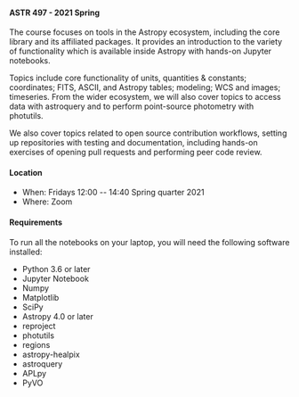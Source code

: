 #### ASTR 497  - 2021 Spring

The course focuses on tools in the Astropy ecosystem, including the core library and its
affiliated packages. It provides an introduction to the variety of functionality which is
available inside Astropy with hands-on Jupyter notebooks.

Topics include core functionality of units, quantities & constants; coordinates; FITS, ASCII,
and Astropy tables; modeling; WCS and images; timeseries. From the wider ecosystem, we will also
cover topics to access data with astroquery and to perform point-source photometry with photutils.

We also cover topics related to open source contribution workflows, setting up
repositories with testing and documentation, including hands-on exercises of opening pull
requests and performing peer code review.



#### Location
 * When: Fridays 12:00 -- 14:40 Spring quarter 2021
 * Where: Zoom




#### Requirements

To run all the notebooks on your laptop, you will need the following software
installed:

* Python 3.6 or later
* Jupyter Notebook
* Numpy
* Matplotlib
* SciPy
* Astropy 4.0 or later
* reproject
* photutils
* regions
* astropy-healpix
* astroquery
* APLpy
* PyVO